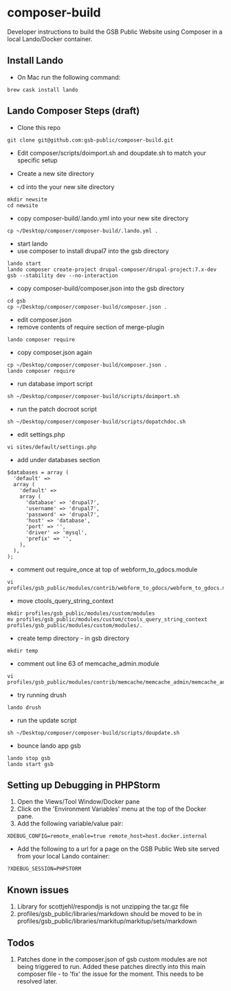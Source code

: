 # composer-build

Developer instructions to build the GSB Public Website using Composer in a local Lando/Docker container.

## Install Lando

* On Mac run the following command:

```
brew cask install lando
```

## Lando Composer Steps (draft)

* Clone this repo

```
git clone git@github.com:gsb-public/composer-build.git
```

* Edit composer/scripts/doimport.sh and doupdate.sh to match your specific setup

* Create a new site directory
* cd into the your new site directory

```
mkdir newsite
cd newsite
```

* copy composer-build/.lando.yml into your new site directory

```
cp ~/Desktop/composer/composer-build/.lando.yml .
```

* start lando
* use composer to install drupal7 into the gsb directory

```
lando start
lando composer create-project drupal-composer/drupal-project:7.x-dev gsb --stability dev --no-interaction
```

* copy composer-build/composer.json into the gsb directory

```
cd gsb
cp ~/Desktop/composer/composer-build/composer.json .
```

* edit composer.json
* remove contents of require section of merge-plugin 

```
lando composer require
```

* copy composer.json again

```
cp ~/Desktop/composer/composer-build/composer.json .
lando composer require
```

* run database import script

```
sh ~/Desktop/composer/composer-build/scripts/doimport.sh
```

* run the patch docroot script

```
sh ~/Desktop/composer/composer-build/scripts/dopatchdoc.sh
```

* edit settings.php

```
vi sites/default/settings.php
```

* add under databases section

```
$databases = array (
  'default' => 
  array (
    'default' => 
    array (
      'database' => 'drupal7',
      'username' => 'drupal7',
      'password' => 'drupal7',
      'host' => 'database',
      'port' => '',
      'driver' => 'mysql',
      'prefix' => '',
    ),
  ),
);
```

* comment out require_once at top of webform_to_gdocs.module

```
vi profiles/gsb_public/modules/contrib/webform_to_gdocs/webform_to_gdocs.module
```

* move ctools_query_string_context

```
mkdir profiles/gsb_public/modules/custom/modules
mv profiles/gsb_public/modules/custom/ctools_query_string_context profiles/gsb_public/modules/custom/modules/.
```

* create temp directory - in gsb directory

```
mkdir temp
```

* comment out line 63 of memcache_admin.module

```
vi profiles/gsb_public/modules/contrib/memcache/memcache_admin/memcache_admin.module
```

* try running drush

```
lando drush
```

* run the update script

```
sh ~/Desktop/composer/composer-build/scripts/doupdate.sh
```

* bounce lando app gsb

```
lando stop gsb
lando start gsb
```

## Setting up Debugging in PHPStorm

1) Open the Views/Tool Window/Docker pane
1) Click on the 'Environment Variables' menu at the top of the Docker pane.
1) Add the following variable/value pair:

```
XDEBUG_CONFIG=remote_enable=true remote_host=host.docker.internal
```

* Add the following to a url for a page on the GSB Public Web site served from your local Lando container:

```
?XDEBUG_SESSION=PHPSTORM
```

## Known issues

1) Library for scottjehl/respondjs is not unzipping the tar.gz file
1) profiles/gsb_public/libraries/markdown should be moved to be in profiles/gsb_public/libraries/markitup/markitup/sets/markdown

## Todos

1) Patches done in the composer.json of gsb custom modules are not being triggered to run. Added these patches directly into this main composer file - to 'fix' the issue for the moment. This needs to be resolved later.


